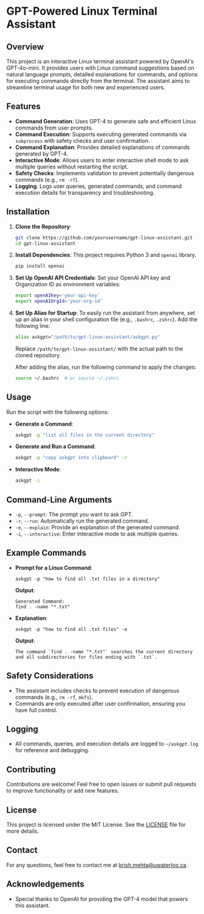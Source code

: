 # GPT-Powered Linux Terminal Assistant

## Overview
This project is an interactive Linux terminal assistant powered by OpenAI's GPT-4o-mini. It provides users with Linux command suggestions based on natural language prompts, detailed explanations for commands, and options for executing commands directly from the terminal. The assistant aims to streamline terminal usage for both new and experienced users.

## Features
- **Command Generation**: Uses GPT-4 to generate safe and efficient Linux commands from user prompts.
- **Command Execution**: Supports executing generated commands via `subprocess` with safety checks and user confirmation.
- **Command Explanation**: Provides detailed explanations of commands generated by GPT-4.
- **Interactive Mode**: Allows users to enter interactive shell mode to ask multiple queries without restarting the script.
- **Safety Checks**: Implements validation to prevent potentially dangerous commands (e.g., `rm -rf`).
- **Logging**: Logs user queries, generated commands, and command execution details for transparency and troubleshooting.

## Installation
1. **Clone the Repository**:
   ```bash
   git clone https://github.com/yourusername/gpt-linux-assistant.git
   cd gpt-linux-assistant
   ```

2. **Install Dependencies**:
   This project requires Python 3 and `openai` library.
   ```bash
   pip install openai
   ```

3. **Set Up OpenAI API Credentials**:
   Set your OpenAI API key and Organization ID as environment variables:
   ```bash
   export openAIKey='your-api-key'
   export openAIOrgId='your-org-id'
   ```

4. **Set Up Alias for Startup**:
   To easily run the assistant from anywhere, set up an alias in your shell configuration file (e.g., `.bashrc`, `.zshrc`). Add the following line:
   ```bash
   alias askgpt="/path/to/gpt-linux-assistant/askgpt.py"
   ```
   Replace `/path/to/gpt-linux-assistant/` with the actual path to the cloned repository.

   After adding the alias, run the following command to apply the changes:
   ```bash
   source ~/.bashrc  # or source ~/.zshrc
   ```

## Usage
Run the script with the following options:
- **Generate a Command**:
  ```bash
  askgpt -p "list all files in the current directory"
  ```
- **Generate and Run a Command**:
  ```bash
  askgpt -p "copy askgpt into clipboard" -r
  ```
- **Interactive Mode**:
  ```bash
  askgpt -i
  ```

## Command-Line Arguments
- `-p`, `--prompt`: The prompt you want to ask GPT.
- `-r`, `--run`: Automatically run the generated command.
- `-e`, `--explain`: Provide an explanation of the generated command.
- `-i`, `--interactive`: Enter interactive mode to ask multiple queries.

## Example Commands
- **Prompt for a Linux Command**:
  ```
  askgpt -p "how to find all .txt files in a directory"
  ```
  **Output**:
  ```
  Generated Command:
  find . -name "*.txt"
  ```

- **Explanation**:
  ```
  askgpt -p "how to find all .txt files" -e
  ```
  **Output**:
  ```
  The command `find . -name "*.txt"` searches the current directory and all subdirectories for files ending with `.txt`.
  ```

## Safety Considerations
- The assistant includes checks to prevent execution of dangerous commands (e.g., `rm -rf`, `mkfs`).
- Commands are only executed after user confirmation, ensuring you have full control.

## Logging
- All commands, queries, and execution details are logged to `~/askgpt.log` for reference and debugging.

## Contributing
Contributions are welcome! Feel free to open issues or submit pull requests to improve functionality or add new features.

## License
This project is licensed under the MIT License. See the [LICENSE](LICENSE) file for more details.

## Contact
For any questions, feel free to contact me at [krish.mehta@uwaterloo.ca](mailto:krish.mehta@uwaterloo.ca).

## Acknowledgements
- Special thanks to OpenAI for providing the GPT-4 model that powers this assistant.
